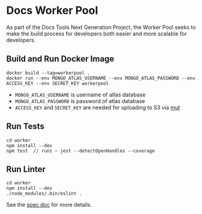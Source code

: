 # Docs Worker Pool

As part of the Docs Tools Next Generation Project, the Worker Pool seeks to make the build process for developers both easier and more scalable for developers. 

## Build and Run Docker Image
```
docker build --tag=workerpool .
docker run --env MONGO_ATLAS_USERNAME --env MONGO_ATLAS_PASSWORD --env ACCESS_KEY --env SECRET_KEY workerpool
```
* `MONGO_ATLAS_USERNAME` is username of atlas database
* `MONGO_ATLAS_PASSWORD` is password of atlas database
* `ACCESS_KEY` and `SECRET_KEY` are needed for uploading to S3 via [mut](https://github.com/mongodb/mut)

## Run Tests
```
cd worker 
npm install --dev
npm test  // runs ~ jest --detectOpenHandles --coverage
```

## Run Linter
```
cd worker 
npm install --dev
./node_modules/.bin/eslint .
```

See the [spec doc](https://docs.google.com/document/d/1XZOuuGmozcLQRSDitx0UWhZzJaS4opR1JVwZqDp-N4g/edit?usp=sharing) for more details. 